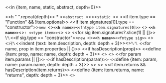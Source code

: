 <<in {item, name, static, abstract, depth=0}>>

<<h " ".repeat(depth)>> * <<if abstract>>`abstract `<</if>><<if static>>`static `<</if>>
   <<if item.type == "Function" && !item.optional>>
     <<if item.signatures[0].type == "constructor">>`new `<</if>>**`<<h name>>`**`<<fntype item.signatures[0]>>`
   <<else>>
     **`<<h name>>`**<<if item.type>>`: <<type item>>`<</if>>
   <</if>>
   <<for sig item.signatures?.slice(1) || []>>
     \␤<<if sig.type == "constructor">>`new `<</if>>**`<<h name>>`**`<<fntype sig>>`
   <</for>>
   <<if item.description>>\␤<<indent {text: item.description, depth: depth + 3}>><</if>>␤␤
   <<for name, prop in item.properties || {}>>
     <<if hasDescription(prop)>>
       <<define {item: prop, name: name, depth: depth + 3}>>
    <</if>>
  <</for>>
  <<for param item.params || []>>
    <<if hasDescription(param)>>
      <<define {item: param, name: param.name, depth: depth + 3}>>
    <</if>>
  <</for>>
  <<if item.returns && hasDescription(item.returns)>>
    <<define {item: item.returns, name: "returns", depth: depth + 3}>>
  <</if>>
